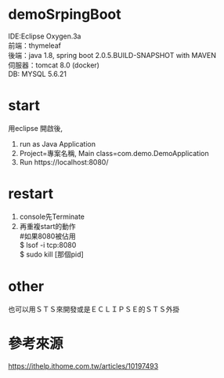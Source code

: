 # demoSrpingBoot <br>
IDE:Eclipse Oxygen.3a<br>
前端：thymeleaf <br>
後端：java 1.8, spring boot 2.0.5.BUILD-SNAPSHOT with MAVEN<br>
伺服器：tomcat 8.0 (docker)<br>
DB: MYSQL 5.6.21<br>


# start
用eclipse 開啟後, 
1. run as Java Application
2. Project=專案名稱, Main class=com.demo.DemoApplication
3. Run
https://localhost:8080/
# restart
1. console先Terminate
2. 再重複start的動作 <br>
#如果8080被佔用<br>
$ lsof -i tcp:8080 <br>
$ sudo kill [那個pid] <br>

# other
也可以用ＳＴＳ來開發或是ＥＣＬＩＰＳＥ的ＳＴＳ外掛

# 參考來源
https://ithelp.ithome.com.tw/articles/10197493
